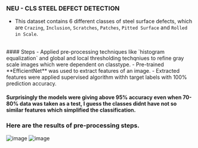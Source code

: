 ### NEU - CLS STEEL DEFECT DETECTION
- This dataset contains 6 different classes of steel surface defects, which are `Crazing`, `Inclusion`, `Scratches`, `Patches`, `Pitted Surface` and `Rolled in Scale`.
<br>
#### Steps
- Applied pre-processing techniques like `histogram equalization` and global and local thresholding techqniues to refine gray scale images which were dependent on classtype.
- Pre-trained **EfficientNet** was used to extract features of an image.
- Extracted features were applied supervised algorithm withh target labels with 100% prediction accuracy.

#### Surprisingly the models were giving above 95% accuracy even when 70-80% data was taken as a test, I guess the classes didnt have not so similar features which simplified the classification.
### Here are the results of pre-processing steps.

![image](https://github.com/user-attachments/assets/6d426bba-331d-4705-97d1-6daa06a025c0)
![image](https://github.com/user-attachments/assets/90dbbebd-380b-4eef-9bb6-677b0ebf74c7)


